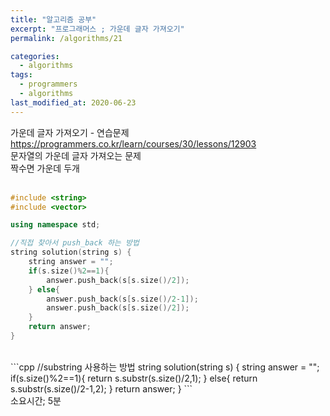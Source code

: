 ```yaml
---
title: "알고리즘 공부"
excerpt: "프로그래머스 ; 가운데 글자 가져오기"
permalink: /algorithms/21

categories:
  - algorithms
tags:
  - programmers
  - algorithms
last_modified_at: 2020-06-23
---
```

가운데 글자 가져오기 - 연습문제  
<https://programmers.co.kr/learn/courses/30/lessons/12903>  
문자열의 가운데 글자 가져오는 문제  
짝수면 가운데 두개  
<br>
```cpp
#include <string>
#include <vector>

using namespace std;

//직접 찾아서 push_back 하는 방법
string solution(string s) {
    string answer = "";
    if(s.size()%2==1){
        answer.push_back(s[s.size()/2]);
    } else{
        answer.push_back(s[s.size()/2-1]);
        answer.push_back(s[s.size()/2]);
    }
    return answer;
}
```
<br>
```cpp
//substring 사용하는 방법
string solution(string s) {
    string answer = "";
    if(s.size()%2==1){
        return s.substr(s.size()/2,1);
    } else{
        return s.substr(s.size()/2-1,2);
    }
    return answer;
}
```
<br>
소요시간; 5분
